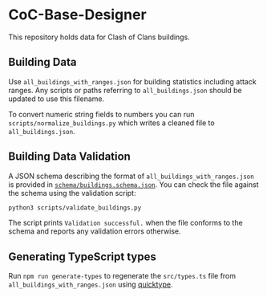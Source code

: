 # CoC-Base-Designer

This repository holds data for Clash of Clans buildings.

## Building Data

Use `all_buildings_with_ranges.json` for building statistics including attack ranges. Any scripts or paths referring to `all_buildings.json` should be updated to use this filename.

To convert numeric string fields to numbers you can run `scripts/normalize_buildings.py` which writes a cleaned file to `all_buildings.json`.

## Building Data Validation

A JSON schema describing the format of `all_buildings_with_ranges.json` is provided in [`schema/buildings.schema.json`](schema/buildings.schema.json). You can check the file against the schema using the validation script:

```bash
python3 scripts/validate_buildings.py
```

The script prints `Validation successful.` when the file conforms to the schema and reports any validation errors otherwise.

## Generating TypeScript types

Run `npm run generate-types` to regenerate the `src/types.ts` file from `all_buildings_with_ranges.json` using [quicktype](https://github.com/quicktype/quicktype).
